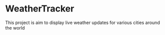 # WeatherTracker
This project is aim to display live weather updates for various cities around the world
